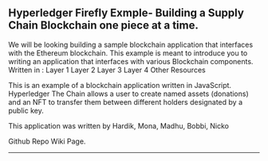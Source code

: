 ## Hyperledger Firefly Exmple- Building a Supply Chain Blockchain one piece at a time.

We will be looking building a sample blockchain application that interfaces with the Ethereum blockchain. This example is meant to introduce you to writing an application that interfaces with various Blockchain components.
Written in : 
  Layer 1
  Layer 2
  Layer 3
  Layer 4
  Other Resources

This is an example of a blockchain application written in JavaScript. Hyperledger The Chain allows a user to create named assets (donations) and an NFT to transfer them between different holders designated by a public key.

This application was written by Hardik, Mona, Madhu, Bobbi, Nicko

Github Repo
Wiki Page. 

---
